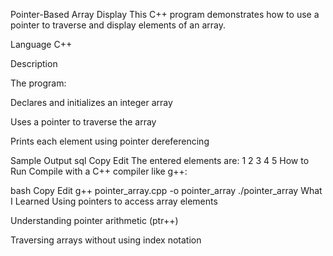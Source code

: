 Pointer-Based Array Display
This C++ program demonstrates how to use a pointer to traverse and display elements of an array.

Language
C++

Description

The program:

Declares and initializes an integer array

Uses a pointer to traverse the array

Prints each element using pointer dereferencing

Sample Output
sql
Copy
Edit
The entered elements are:
1
2
3
4
5
How to Run
Compile with a C++ compiler like g++:

bash
Copy
Edit
g++ pointer_array.cpp -o pointer_array
./pointer_array
What I Learned
Using pointers to access array elements

Understanding pointer arithmetic (ptr++)

Traversing arrays without using index notation

